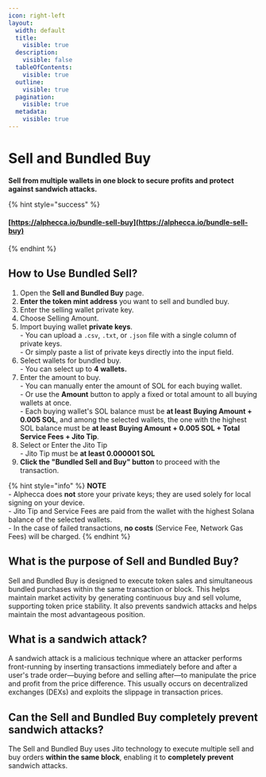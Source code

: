 ```yaml
---
icon: right-left
layout:
  width: default
  title:
    visible: true
  description:
    visible: false
  tableOfContents:
    visible: true
  outline:
    visible: true
  pagination:
    visible: true
  metadata:
    visible: true
---
```


# Sell and Bundled Buy

**Sell from multiple wallets in one block to secure profits and protect against sandwich attacks.**

{% hint style="success" %}
#### [https://alphecca.io/bundle-sell-buy](https://alphecca.io/bundle-sell-buy)
{% endhint %}

## How to Use Bundled Sell?&#x20;

1. Open the **Sell and Bundled Buy** page.
2. **Enter the token mint address** you want to sell and bundled buy.
3. Enter the selling wallet private key.
4. Choose Selling Amount.
5. Import buying wallet **private keys**.\
   \- You can upload a `.csv`, `.txt`, or `.json` file with a single column of private keys.\
   \- Or simply paste a list of private keys directly into the input field.
6. Select wallets for bundled buy.\
   \- You can select up to **4 wallets.**
7. Enter the amount to buy.\
   \- You can manually enter the amount of SOL for each buying wallet.\
   \- Or use the **Amount** button to apply a fixed or total amount to all buying wallets at once.\
   \- Each buying wallet's SOL balance must be **at least** **Buying Amount + 0.005 SOL**, and among the selected wallets, the one with the highest SOL balance must be **at least** **Buying Amount + 0.005 SOL + Total Service Fees + Jito Tip**.
8. Select or Enter the Jito Tip\
   \- Jito Tip must be **at least 0.000001 SOL**
9. **Click the "Bundled Sell and Buy" button** to proceed with the transaction.

{% hint style="info" %}
**NOTE**\
\- Alphecca does **not** store your private keys; they are used solely for local signing on your device.\
\- Jito Tip and Service Fees are paid from the wallet with the highest Solana balance of the selected wallets.\
\- In the case of failed transactions, **no costs** (Service Fee, Network Gas Fees) will be charged.
{% endhint %}

## What is the purpose of Sell and Bundled Buy?

Sell and Bundled Buy is designed to execute token sales and simultaneous bundled purchases within the same transaction or block. This helps maintain market activity by generating continuous buy and sell volume, supporting token price stability. It also prevents sandwich attacks and helps maintain the most advantageous position.

## What is a sandwich attack?

A sandwich attack is a malicious technique where an attacker performs front-running by inserting transactions immediately before and after a user's trade order—buying before and selling after—to manipulate the price and profit from the price difference. This usually occurs on decentralized exchanges (DEXs) and exploits the slippage in transaction prices.

## Can the Sell and Bundled Buy completely prevent sandwich attacks?

The Sell and Bundled Buy uses Jito technology to execute multiple sell and buy orders **within the same block**, enabling it to **completely prevent** sandwich attacks.
